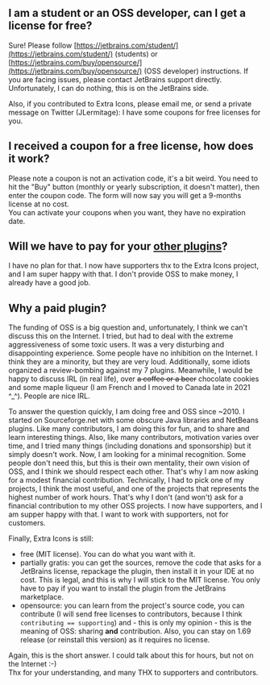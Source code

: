 ## I am a student or an OSS developer, can I get a license for free?

Sure! Please follow [https://jetbrains.com/student/](https://jetbrains.com/student/) (students) or [https://jetbrains.com/buy/opensource/](https://jetbrains.com/buy/opensource/) (OSS developer) instructions. If you are facing issues, please contact JetBrains support directly. Unfortunately, I can do nothing, this is on the JetBrains side.

Also, if you contributed to Extra Icons, please email me, or send a private message on Twitter (JLermitage): I have some coupons for free licenses for you.

## I received a coupon for a free license, how does it work?

Please note a coupon is not an activation code, it's a bit weird. You need to hit the "Buy" button (monthly or yearly subscription, it doesn't matter), then enter the coupon code. The form will now say you will get a 9-months license at no cost.  
You can activate your coupons when you want, they have no expiration date.

## Will we have to pay for your [other plugins](https://plugins.jetbrains.com/author/ed9cc7eb-74f5-46c1-b0df-67162fe1a1c5)?

I have no plan for that. I now have supporters thx to the Extra Icons project, and I am super happy with that. I don't provide OSS to make money, I already have a good job.

## Why a paid plugin?

The funding of OSS is a big question and, unfortunately, I think we can't discuss this on the Internet. I tried, but had to deal with the extreme aggressiveness of some toxic users. It was a very disturbing and disappointing experience. Some people have no inhibition on the Internet. I think they are a minority, but they are very loud. Additionally, some idiots organized a review-bombing against my 7 plugins. Meanwhile, I would be happy to discuss IRL (in real life), over ~~a coffee or a beer~~ chocolate cookies and some maple liqueur (I am French and I moved to Canada late in 2021 ^_^). People are nice IRL.

To answer the question quickly, I am doing free and OSS since ~2010. I started on Sourceforge.net with some obscure Java libraries and NetBeans plugins. Like many contributors, I am doing this for fun, and to share and learn interesting things. Also, like many contributors, motivation varies over time, and I tried many things (including donations and sponsorship) but it simply doesn't work. Now, I am looking for a minimal recognition. Some people don't need this, but this is their own mentality, their own vision of OSS, and I think we should respect each other. That's why I am now asking for a modest financial contribution. Technically, I had to pick one of my projects, I think the most useful, and one of the projects that represents the highest number of work hours. That's why I don't (and won't) ask for a financial contribution to my other OSS projects. I now have supporters, and I am supper happy with that. I want to work with supporters, not for customers.

Finally, Extra Icons is still:
- free (MIT license). You can do what you want with it.
- partially gratis: you can get the sources, remove the code that asks for a JetBrains license, repackage the plugin, then install it in your IDE at no cost. This is legal, and this is why I will stick to the MIT license. You only have to pay if you want to install the plugin from the JetBrains marketplace.
- opensource: you can learn from the project's source code, you can contribute (I will send free licenses to contributors, because I think `contributing == supporting`) and - this is only my opinion - this is the meaning of OSS: sharing **and** contribution. Also, you can stay on 1.69 release (or reinstall this version) as it requires no license.

Again, this is the short answer. I could talk about this for hours, but not on the Internet :-)  
Thx for your understanding, and many THX to supporters and contributors.
